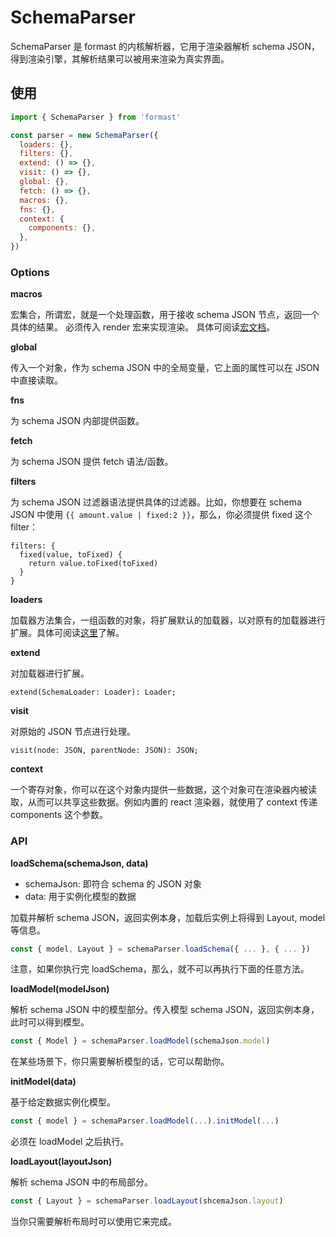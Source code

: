 # SchemaParser

SchemaParser 是 formast 的内核解析器，它用于渲染器解析 schema JSON，得到渲染引擎，其解析结果可以被用来渲染为真实界面。

## 使用

```js
import { SchemaParser } from 'formast'

const parser = new SchemaParser({
  loaders: {},
  filters: {},
  extend: () => {},
  visit: () => {},
  global: {},
  fetch: () => {},
  macros: {},
  fns: {},
  context: {
    components: {},
  },
})
```

### Options

**macros**

宏集合，所谓宏，就是一个处理函数，用于接收 schema JSON 节点，返回一个具体的结果。
必须传入 render 宏来实现渲染。
具体可阅读[宏文档](macro.md)。

**global**

传入一个对象，作为 schema JSON 中的全局变量，它上面的属性可以在 JSON 中直接读取。

**fns**

为 schema JSON 内部提供函数。

**fetch**

为 schema JSON 提供 fetch 语法/函数。

**filters**

为 schema JSON 过滤器语法提供具体的过滤器。比如，你想要在 schema JSON 中使用 `{{ amount.value | fixed:2 }}`，那么，你必须提供 fixed 这个 filter：

```
filters: {
  fixed(value, toFixed) {
    return value.toFixed(toFixed)
  }
}
```

**loaders**

加载器方法集合，一组函数的对象，将扩展默认的加载器，以对原有的加载器进行扩展。具体可阅读[这里](https://tyshemo.js.org/#/loader?id=hooks)了解。

**extend**

对加载器进行扩展。

```
extend(SchemaLoader: Loader): Loader;
```

**visit**

对原始的 JSON 节点进行处理。

```
visit(node: JSON, parentNode: JSON): JSON;
```

**context**

一个寄存对象，你可以在这个对象内提供一些数据，这个对象可在渲染器内被读取，从而可以共享这些数据。例如内置的 react 渲染器，就使用了 context 传递 components 这个参数。

### API

**loadSchema(schemaJson, data)**

- schemaJson: 即符合 schema 的 JSON 对象
- data: 用于实例化模型的数据

加载并解析 schema JSON，返回实例本身，加载后实例上将得到 Layout, model 等信息。

```js
const { model, Layout } = schemaParser.loadSchema({ ... }, { ... })
```

注意，如果你执行完 loadSchema，那么，就不可以再执行下面的任意方法。

**loadModel(modelJson)**

解析 schema JSON 中的模型部分。传入模型 schema JSON，返回实例本身，此时可以得到模型。

```js
const { Model } = schemaParser.loadModel(schemaJson.model)
```

在某些场景下，你只需要解析模型的话，它可以帮助你。

**initModel(data)**

基于给定数据实例化模型。

```js
const { model } = schemaParser.loadModel(...).initModel(...)
```

必须在 loadModel 之后执行。

**loadLayout(layoutJson)**

解析 schema JSON 中的布局部分。

```js
const { Layout } = schemaParser.loadLayout(shcemaJson.layout)
```

当你只需要解析布局时可以使用它来完成。
